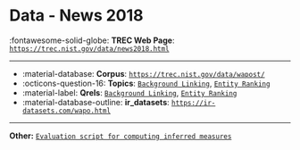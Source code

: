 # Data - News 2018 

:fontawesome-solid-globe: **TREC Web Page**: [`https://trec.nist.gov/data/news2018.html`](https://trec.nist.gov/data/news2018.html)

---

- :material-database: **Corpus**: [`https://trec.nist.gov/data/wapost/`](https://trec.nist.gov/data/wapost/)
- :octicons-question-16: **Topics**: [`Background Linking`](https://trec.nist.gov/data/news/2018/newsir18-topics.txt), [`Entity Ranking`](https://trec.nist.gov/data/news/2018/newsir18-entities.txt)
- :material-label: **Qrels**: [`Background Linking`](https://trec.nist.gov/data/news/2018/bqrels.exp-gains.txt), [`Entity Ranking`](https://trec.nist.gov/data/news/2018/eqrels.txt)
- :material-database-outline: **ir_datasets**: [`https://ir-datasets.com/wapo.html`](https://ir-datasets.com/wapo.html)


---

**Other:** [`Evaluation script for computing inferred measures`](https://trec.nist.gov/data/clinical/sample_eval.pl)
